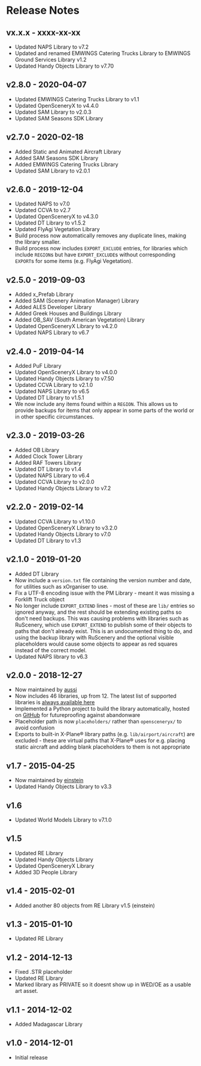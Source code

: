 # Release Notes

## vx.x.x - xxxx-xx-xx

* Updated NAPS Library to v7.2
* Updated and renamed EMWINGS Catering Trucks Library to EMWINGS Ground Services Library v1.2
* Updated Handy Objects Library to v7.70

## v2.8.0 - 2020-04-07

* Updated EMWINGS Catering Trucks Library to v1.1
* Updated OpenSceneryX to v4.4.0
* Updated SAM Library to v2.0.3
* Updated SAM Seasons SDK Library

## v2.7.0 - 2020-02-18

* Added Static and Animated Aircraft Library
* Added SAM Seasons SDK Library
* Added EMWINGS Catering Trucks Library
* Updated SAM Library to v2.0.1

## v2.6.0 - 2019-12-04

* Updated NAPS to v7.0
* Updated CCVA to v2.7
* Updated OpenSceneryX to v4.3.0
* Updated DT Library to v1.5.2
* Updated FlyAgi Vegetation Library
* Build process now automatically removes any duplicate lines, making the library smaller.
* Build process now includes `EXPORT_EXCLUDE` entries, for libraries which include `REGION`s but have `EXPORT_EXCLUDE`s without corresponding `EXPORT`s for some items (e.g. FlyAgi Vegetation).

## v2.5.0 - 2019-09-03

* Added x_Prefab Library
* Added SAM (Scenery Animation Manager) Library
* Added ALES Developer Library
* Added Greek Houses and Buildings Library
* Added OB_SAV (South American Vegetation) Library
* Updated OpenSceneryX Library to v4.2.0
* Updated NAPS Library to v6.7

## v2.4.0 - 2019-04-14

* Added PuF Library
* Updated OpenSceneryX Library to v4.0.0
* Updated Handy Objects Library to v7.50
* Updated CCVA Library to v2.1.0
* Updated NAPS Library to v6.5
* Updated DT Library to v1.5.1
* We now include any items found within a `REGION`. This allows us to provide backups for items that only appear in some parts of the world or in other specific circumstances.

## v2.3.0 - 2019-03-26

* Added OB Library
* Added Clock Tower Library
* Added RAF Towers Library
* Updated DT Library to v1.4
* Updated NAPS Library to v6.4
* Updated CCVA Library to v2.0.0
* Updated Handy Objects Library to v7.2

## v2.2.0 - 2019-02-14

* Updated CCVA Library to v1.10.0
* Updated OpenSceneryX Library to v3.2.0
* Updated Handy Objects Library to v7.0
* Updated DT Library to v1.3

## v2.1.0 - 2019-01-20

* Added DT Library
* Now include a `version.txt` file containing the version number and date, for utilities such as xOrganiser to use.
* Fix a UTF-8 encoding issue with the PM Library - meant it was missing a Forklift Truck object
* No longer include `EXPORT_EXTEND` lines - most of these are `lib/` entries so ignored anyway, and the rest should be extending existing paths so don't need backups. This was causing problems with libraries such as RuScenery, which use `EXPORT_EXTEND` to publish some of their objects to paths that don't already exist. This is an undocumented thing to do, and using the backup library with RuScenery and the optional visible placeholders would cause some objects to appear as red squares instead of the correct model.
* Updated NAPS library to v6.3

## v2.0.0 - 2018-12-27

* Now maintained by [aussi](https://forums.x-plane.org/index.php?/profile/2431-aussi/)
* Now includes 46 libraries, up from 12. The latest list of supported libraries is [always available here](https://github.com/aussig/X-Plane-Backup-Library/tree/master/libraries)
* Implemented a Python project to build the library automatically, hosted on [GitHub](https://github.com/aussig/X-Plane-Backup-Library) for futureproofing against abandonware
* Placeholder path is now `placeholders/` rather than `opensceneryx/` to avoid confusion
* Exports to built-in X-Plane® library paths (e.g. `lib/airport/aircraft`) are excluded - these are virtual paths that X-Plane® uses for e.g. placing static aircraft and adding blank placeholders to them is not appropriate

## v1.7 - 2015-04-25

* Now maintained by [einstein](https://forums.x-plane.org/index.php?/profile/389608-einstein/)
* Updated Handy Objects Library to v3.3

## v1.6

* Updated World Models Library to v7.1.0

## v1.5

* Updated RE Library
* Updated Handy Objects Library
* Updated OpenSceneryX Library
* Added 3D People Library

## v1.4 - 2015-02-01

* Added another 80 objects from RE Library v1.5 (einstein)

## v1.3 - 2015-01-10

* Updated RE Library

## v1.2 - 2014-12-13

* Fixed .STR placeholder
* Updated RE Library
* Marked library as PRIVATE so it doesnt show up in WED/OE as a usable art asset.

## v1.1 - 2014-12-02

* Added Madagascar Library

## v1.0 - 2014-12-01

* Initial release